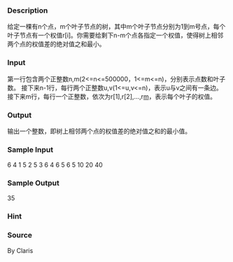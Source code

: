 
### Description
给定一棵有n个点，m个叶子节点的树，其中m个叶子节点分别为1到m号点，每个叶子节点有一个权值r[i]。你需要给剩下n-m个点各指定一个权值，使得树上相邻两个点的权值差的绝对值之和最小。
### Input
第一行包含两个正整数n,m(2<=n<=500000，1<=m<=n)，分别表示点数和叶子数。
接下来n-1行，每行两个正整数u,v(1<=u,v<=n)，表示u与v之间有一条边。
接下来m行，每行一个正整数，依次为r[1],r[2],...,r[m](1<=r[i]<=500000)，表示每个叶子的权值。
### Output
输出一个整数，即树上相邻两个点的权值差的绝对值之和的最小值。
### Sample Input
6 4
1 5
2 5
3 6
4 6
5 6
5
10
20
40
### Sample Output
35
### Hint

### Source
By Claris